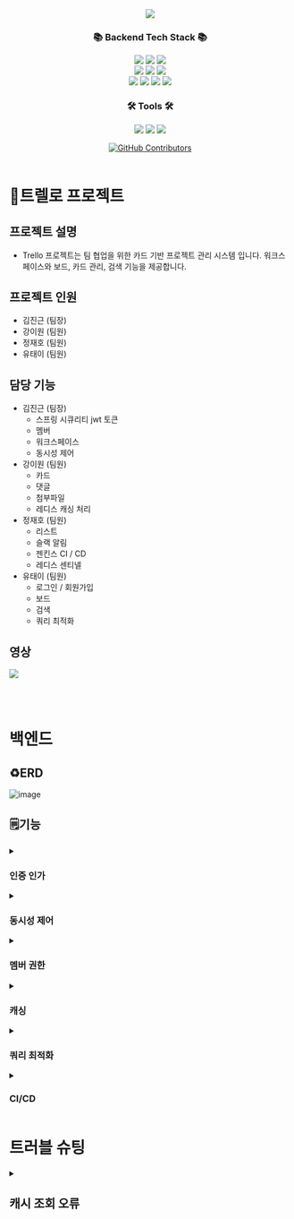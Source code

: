 <div align=center>
<img src="https://capsule-render.vercel.app/api?type=waving&color=auto&height=200&section=header&text=Trello&fontSize=75" />
</div>
<div align=center>
	<h3>📚 Backend Tech Stack 📚</h3>
</div>
<div align="center">
	<img src="https://img.shields.io/badge/Java-007396?style=flat&logo=Conda-Forge&logoColor=white" />
  <img src="https://img.shields.io/badge/JPA-11DAFB?style=flat" />
  <img src="https://img.shields.io/badge/QueryDSL-4479A1?style=flat" />
  <br>
	<img src="https://img.shields.io/badge/Spring-6DB33F?style=flat&logo=Spring&logoColor=white" />
  <img src="https://img.shields.io/badge/SpringBoot-6DB33F?style=flat&logo=SpringBoot&logoColor=white" />
  <img src="https://img.shields.io/badge/SpringSecurity-6DB33F?style=flat&logo=SpringSecurity&logoColor=white" />
  <br>
  <img src="https://img.shields.io/badge/Docker-2496ED?style=flat&logo=Docker&logoColor=white" />
  <img src="https://img.shields.io/badge/AmazonS3-569A31?style=flat&logo=AmazonS3&logoColor=white" />
  <img src="https://img.shields.io/badge/MySQL-4479A1?style=flat&logo=MySQL&logoColor=white" />
  <img src="https://img.shields.io/badge/Redis-FF4438?style=flat&logo=Redis&logoColor=white" />
</div>

<div align=center>
	<h3>🛠️ Tools 🛠️</h3>
</div>
<div align="center">
	<img src="https://img.shields.io/badge/intellij-000000?style=flat&logo=intellijidea&logoColor=white" />
  	<img src="https://img.shields.io/badge/Git-F05032?style=flat&logo=Git&logoColor=white" />
  	<img src="https://img.shields.io/badge/GitHub-181717?style=flat&logo=GitHub&logoColor=white" />
</div>

</p>
  <p align="center">
    <a href="https://https://github.com/Nameless1004/trello/graphs/contributors">
      <img alt="GitHub Contributors" src="https://img.shields.io/github/contributors/Nameless1004/trello" />
    </a>
    <br />
      <br />
  </p>
</div>

# 📕트렐로 프로젝트
## 프로젝트 설명
* Trello 프로젝트는 팀 협업을 위한 카드 기반 프로젝트 관리 시스템 입니다. 워크스페이스와 보드, 카드 관리, 검색 기능을 제공합니다.

## 프로젝트 인원
* 김진근 (팀장)
* 강이원 (팀원)
* 정재호 (팀원)
* 유태이 (팀원)
## 담당 기능
* 김진근 (팀장)
	* 스프링 시큐리티 jwt 토큰
	* 멤버
 	* 워크스페이스
  	* 동시성 제어
* 강이원 (팀원)
	* 카드
 	* 댓글
 	* 첨부파일
  	* 레디스 캐싱 처리
* 정재호 (팀원)
	* 리스트
 	* 슬랙 알림
  	* 젠킨스 CI / CD
  	* 레디스 센티넬
* 유태이 (팀원)
	* 로그인 / 회원가입
 	* 보드
  	* 검색
  	* 쿼리 최적화
## 영상
<a href="https://www.youtube.com/watch?v=uaNDadpahXA" target='_blank'><img src="https://img.shields.io/badge/youtube-FF0000?style=flat&logo=youtube&logoColor=white" /></a>

<br>
<br>

# 백엔드
## ♻️ERD
![image](https://github.com/user-attachments/assets/e630dd3c-6174-4708-bd4e-9b633d3f40b3)
## 🗒️기능
<details>
<summary><h3>인증 인가</h3></summary>
<div markdown="1">

- jwt 액세스, 리프레쉬 토큰 발행
- jwt 액세스, 리프레쉬 토큰 재발행
- jwt 토큰 인증, 인가
- 회원가입 / 로그인 / 로그아웃
</div>
</details>

<details>
<summary><h3>동시성 제어</h3></summary>
<div markdown="1">

- 각 락을 설정하는 방법과 장단점
    - 낙관적 락
    - 비관적 락
    - 분산 락
- 낙관적 락을 선택한 이유
    - 일반적으로 카드의 상태가 동시에 업데이트되는 경우는 그리 많지 않다고 생각해, **낙관적 락**을 사용하는 것이 적합하다 판단함. 이는 성능 저하 없이 효율적으로 데이터 일관성을 유지하는 방식이며, 충돌이 발생했을 경우에도 재시도하는 구조로 간단하게 해결할 수 있습니다.
- 동시성 문제 해결 전후의 테스트 결과를 비교
    - 레포지토리의 `disable-concurrency-control.html` (동시성 제어 끈 후 테스트), `enable-concurrency-control.html` (동시성 제어 켠 후 테스트) 캡쳐 후 사용
</div>
</details>

<details>
<summary><h3>멤버 권한</h3></summary>
<div markdown="1">

- 워크스페이스의 멤버인지 / 멤버 역할이 `READ_ONLY`인데 `GET` 요청이 아닌 요청을 했을때를 확인하는 필터를 추가함
    - `RoleFilter.java`
    - uri에서 워크스페이스 id를 인식해서 자동으로 확인하도록 함
</div>
</details>

<details>
<summary><h3>캐싱</h3></summary>
<div markdown="1">

- 캐싱 후 조회 시간이 줄음 @casheable을 붙여줌
- 사용을 위해 `cacheManager` 를 RedisConfig에 @Been으로 추가해줌
![image](https://github.com/user-attachments/assets/e54b84c7-7813-4c4f-b501-4242f641e2ef)
- 캐싱 전 조회 시간이 길었음
![image](https://github.com/user-attachments/assets/0c4e8fff-7f1e-42c3-a152-c56d99e2da1a)
</div>
</details>

<details>
<summary><h3>쿼리 최적화</h3></summary>
<div markdown="1">

- 개선 대상 쿼리와 해당 쿼리를 선택한 이유
    - title 컬럼은 인덱스가 설정 되어 있지 않아 검색어가 포함된 제목을 찾을 때 전체 테이블 스캔을 해야 함 이로 인해 테이블의 레코드가 많을수록 성능이 저하 됨
    - title에 대해 인덱스를 설정하면, 부분 일치 검색에서 성능이 향상 됨
- 인덱스 설정 DDL 쿼리
```sql
CREATE INDEX idx_card_title ON cards(title);
```
- 쿼리 속도 비교 (Before, After)
```sql
EXPLAIN SELECT * FROM cards WHERE title LIKE '검색어%';
```
![image](https://github.com/user-attachments/assets/053a61a3-dd6b-41cb-a0ff-d6b077c2a57c)
![image](https://github.com/user-attachments/assets/4cb46cd8-68a5-41bd-a13d-0ee3cb633f38)
</div>
</details>
<details>

<summary><h3>CI/CD</h3></summary>
<div markdown="1">
	
- 도커로 젠킨스 구축
- 깃헙 웹 훅 url에 [`localhost:8888/`](http://localhost:8888/) 는 동작이 안돼서 `ngrok`을  사용해서 외부에서 내 로컬에 접속할 수 있도록 조치
![image](https://github.com/user-attachments/assets/ece74b5d-8f6f-49db-968b-58329460bb5c)
- 파이프라인
    - dev 브랜치에 푸쉬 (잘 동작되는지 확인을 위해서 dev 브랜치로 지정)
    - webhook으로 젠킨스에서 dev 브랜치에 푸쉬가 발생되면 파이프라인 실행
        - 깃허브 클론 받아오기
        - 빌드
        - Test 실행
        - 도커 이미지 빌드
        - 도커 허브에 이미지 푸쉬
        - ssh로 ec2 터미널 원격 접속
            - 도커 허브에서 최신 버전 pull
            - docker run으로 실행
- 결과
![image](https://github.com/user-attachments/assets/e457557c-a944-4bfc-bbeb-8b27d0b51de4)
![image](https://github.com/user-attachments/assets/1d5fe822-4daf-4cd6-898c-cc78ac9c699d)
</div>
</details>

# 트러블 슈팅
<details>
<summary><h2>캐시 조회 오류</h2></summary>
<div markdown="1">
	
### 배경
Redis와 Spring Boot를 사용하여 캐시를 설정 중, LocalDate 및 LocalDateTime 타입의 직렬화 문제로 인해 캐시 조회 시 오류가 발생했습니다.
### 발단
LocalDate와 LocalDateTime은 Jackson 라이브러리에서 기본적으로 직렬화가 지원되지 않아 Could not write JSON 오류가 발생했습니다. 이는 Java 8 날짜 API와 관련된 문제였습니다.
### 전개
문제 해결을 위해 Jackson 모듈 의존성(jackson-datatype-jsr310)을 추가하고, @JsonFormat 어노테이션을 사용해 날짜 직렬화를 시도했습니다. 또한, ModuleConfig 파일을 추가해ObjectMapper를 만들어 JavaTimeModule을 등록했으나 문제는 지속되었습니다.
### 위기
CacheManager에서 JSON 직렬화 처리가 잘못되었다는 점을 쉽게 발견하지 못했고, 원인을 찾기 어려운 상황이었습니다. GenericJackson2JsonRedisSerializer를 이미 사용 중이었기 때문에 문제가 캐시 설정과 관련이 있다고 생각하지 않았습니다.

**문제가 있던 원래 코드**
```java
@Bean
    public CacheManager cacheManager(RedisConnectionFactory redisConnectionFactory) {
        RedisCacheConfiguration cacheConfig = RedisCacheConfiguration.defaultCacheConfig()
                .entryTtl(Duration.ofMinutes(10)) // 캐시 만료 시간 설정
                .serializeValuesWith(RedisSerializationContext.SerializationPair.fromSerializer(new GenericJackson2JsonRedisSerializer()));

        return RedisCacheManager.builder(redisConnectionFactory)
                .cacheDefaults(cacheConfig)
                .transactionAware() // 트랜잭션 지원
                .build();
    }
```
### 절정
문제의 원인은 CacheManager 설정에서 ObjectMapper가 제대로 직렬화 모듈을 인식하지 못한 것이었습니다. 결국 GenericJackson2JsonRedisSerializer에 ObjectMapper를 직접 전달하는 방식으로 문제를 해결할 수 있었습니다.
### 결말
문제 해결을 위해 CacheManager에서 GenericJackson2JsonRedisSerializer에 ObjectMapper를 전달하여 직렬화 문제를 해결하였고, 정상적으로 캐시 데이터를 직렬화 및 역직렬화할 수 있게 되었습니다.

**최종 해결된 코드**
```java
@Bean
public CacheManager cacheManager(RedisConnectionFactory redisConnectionFactory) {
    ObjectMapper objectMapper = new ObjectMapper();
    objectMapper.registerModule(new JavaTimeModule());

    RedisSerializer<Object> redisSerializer = new GenericJackson2JsonRedisSerializer(objectMapper);

    RedisCacheConfiguration cacheConfig = RedisCacheConfiguration.defaultCacheConfig()
            .entryTtl(Duration.ofMinutes(10))
            .serializeValuesWith(RedisSerializationContext.SerializationPair.fromSerializer(redisSerializer));

    return RedisCacheManager.builder(redisConnectionFactory)
            .cacheDefaults(cacheConfig)
            .transactionAware()
            .build();
}
```		
</div>
</details>
